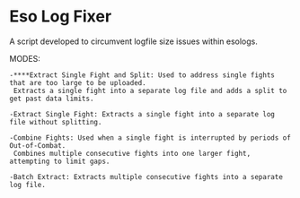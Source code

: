# Eso Log Fixer
A script developed to circumvent logfile size issues within esologs. 

MODES:
	
	-****Extract Single Fight and Split: Used to address single fights that are too large to be uploaded.
	 Extracts a single fight into a separate log file and adds a split to get past data limits.
	 
	-Extract Single Fight: Extracts a single fight into a separate log file without splitting.
	
	-Combine Fights: Used when a single fight is interrupted by periods of Out-of-Combat. 
	 Combines multiple consecutive fights into one larger fight, attempting to limit gaps.
    
	-Batch Extract: Extracts multiple consecutive fights into a separate log file.
